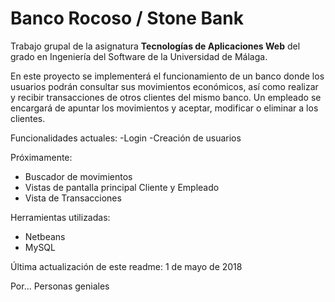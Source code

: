 # Banco Rocoso / Stone Bank
Trabajo grupal de la asignatura **Tecnologías de Aplicaciones Web** del grado en Ingeniería del Software de la Universidad de Málaga.

En este proyecto se implementerá el funcionamiento de un banco donde los usuarios podrán consultar sus movimientos económicos,
así como realizar y recibir transacciones de otros clientes del mismo banco. Un empleado se encargará de apuntar los movimientos y
aceptar, modificar o eliminar a los clientes.

Funcionalidades actuales:
  -Login
  -Creación de usuarios

Próximamente:
  - Buscador de movimientos
  - Vistas de pantalla principal Cliente y Empleado
  - Vista de Transacciones

Herramientas utilizadas:
  - Netbeans
  - MySQL


Última actualización de este readme: 1 de mayo de 2018

Por... Personas geniales
